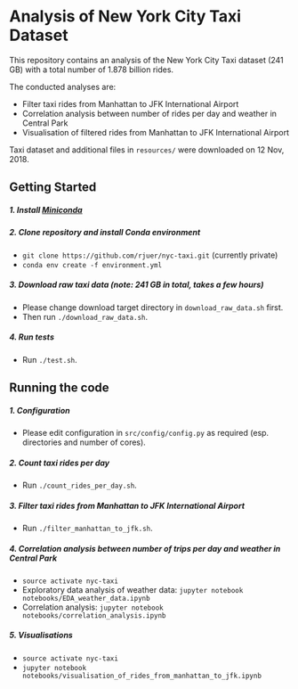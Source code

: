 # Analysis of New York City Taxi Dataset

This repository contains an analysis of the New York City Taxi dataset (241 GB) 
with a total number of 1.878 billion rides.

The conducted analyses are:
* Filter taxi rides from Manhattan to JFK International Airport
* Correlation analysis between number of rides per day and weather in Central Park
* Visualisation of filtered rides from Manhattan to JFK International Airport

Taxi dataset and additional files in `resources/` were downloaded on 12 Nov, 2018.

## Getting Started

##### 1. Install [Miniconda](https://conda.io/miniconda.html)

##### 2. Clone repository and install Conda environment

* `git clone https://github.com/rjuer/nyc-taxi.git` (currently private)
* `conda env create -f environment.yml`

##### 3. Download raw taxi data (note: 241 GB in total, takes a few hours)

* Please change download target directory in `download_raw_data.sh` first.
* Then run `./download_raw_data.sh`.

##### 4. Run tests

* Run `./test.sh`.

## Running the code

##### 1. Configuration

* Please edit configuration in `src/config/config.py` as required (esp. directories and number of cores).

##### 2. Count taxi rides per day

* Run `./count_rides_per_day.sh`.

##### 3. Filter taxi rides from Manhattan to JFK International Airport

* Run `./filter_manhattan_to_jfk.sh`.

##### 4. Correlation analysis between number of trips per day and weather in Central Park

* `source activate nyc-taxi`
* Exploratory data analysis of weather data: `jupyter notebook notebooks/EDA_weather_data.ipynb`
* Correlation analysis: `jupyter notebook notebooks/correlation_analysis.ipynb`

##### 5. Visualisations

* `source activate nyc-taxi`
* `jupyter notebook notebooks/visualisation_of_rides_from_manhattan_to_jfk.ipynb`
